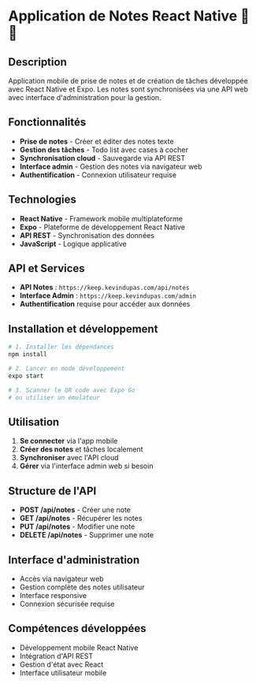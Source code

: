 # Application de Notes React Native 📱📝

## Description
Application mobile de prise de notes et de création de tâches développée avec React Native et Expo. Les notes sont synchronisées via une API web avec interface d'administration pour la gestion.

## Fonctionnalités
- **Prise de notes** - Créer et éditer des notes texte
- **Gestion des tâches** - Todo list avec cases à cocher
- **Synchronisation cloud** - Sauvegarde via API REST
- **Interface admin** - Gestion des notes via navigateur web
- **Authentification** - Connexion utilisateur requise

## Technologies
- **React Native** - Framework mobile multiplateforme
- **Expo** - Plateforme de développement React Native
- **API REST** - Synchronisation des données
- **JavaScript** - Logique applicative

## API et Services
- **API Notes** : `https://keep.kevindupas.com/api/notes`
- **Interface Admin** : `https://keep.kevindupas.com/admin`
- **Authentification** requise pour accéder aux données

## Installation et développement
```bash
# 1. Installer les dépendances
npm install

# 2. Lancer en mode développement
expo start

# 3. Scanner le QR code avec Expo Go
# ou utiliser un émulateur
```

## Utilisation
1. **Se connecter** via l'app mobile
2. **Créer des notes** et tâches localement
3. **Synchroniser** avec l'API cloud
4. **Gérer** via l'interface admin web si besoin

## Structure de l'API
- **POST /api/notes** - Créer une note
- **GET /api/notes** - Récupérer les notes
- **PUT /api/notes** - Modifier une note
- **DELETE /api/notes** - Supprimer une note

## Interface d'administration
- Accès via navigateur web
- Gestion complète des notes utilisateur
- Interface responsive
- Connexion sécurisée requise

## Compétences développées
- Développement mobile React Native
- Intégration d'API REST
- Gestion d'état avec React
- Interface utilisateur mobile
